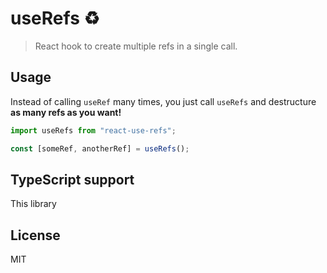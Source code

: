 # useRefs ♻️

> React hook to create multiple refs in a single call.

## Usage

Instead of calling `useRef` many times, you just call `useRefs` and destructure **as many refs as you want!**

```js
import useRefs from "react-use-refs";

const [someRef, anotherRef] = useRefs();
```

## TypeScript support

This library

## License

MIT
